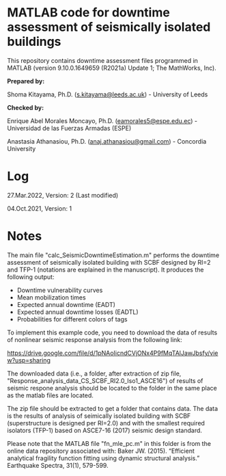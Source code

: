 # MATLAB code for downtime assessment of seismically isolated buildings

This repository contains downtime assessment files programmed in MATLAB (version 9.10.0.1649659 (R2021a) Update 1; The MathWorks, Inc).

<b>Prepared by:</b>

Shoma Kitayama, Ph.D. (s.kitayama@leeds.ac.uk) - University of Leeds

<b>Checked by:</b>

Enrique Abel Morales Moncayo, Ph.D. (eamorales5@espe.edu.ec) - Universidad de las Fuerzas Armadas (ESPE)

Anastasia Athanasiou, Ph.D. (anaj.athanasiou@gmail.com) - Concordia University

# Log

27.Mar.2022, Version: 2 (Last modified)

04.Oct.2021, Version: 1

# Notes

The main file "calc_SeismicDowntimeEstimation.m" performs the downtime assessment of seismically isolated building with SCBF designed by RI=2 and TFP-1 (notations are explained in the manuscript). It produces the following output:

- Downtime vulnerability curves
- Mean mobilization times
- Expected annual downtime (EADT)
- Expected annual downtime losses (EADTL)
- Probabilities for different colors of tags
 
To implement this example code, you need to download the data of results of nonlinear seismic response analysis from the following link:

https://drive.google.com/file/d/1pNAoIicndCVjONx4P9fMqTAlJawJbsfy/view?usp=sharing

The downloaded data (i.e., a folder, after extraction of zip file, "Response_analysis_data_CS_SCBF_RI2.0_Iso1_ASCE16") of results of seismic respone analysis should be located to the folder in the same place as the matlab files are located.

The zip file should be extracted to get a folder that contains data. The data is the results of analysis of seimically isolated building with SCBF (superstructure is designed per RI=2.0) and with the smallest required isolators (TFP-1) based on ASCE7-16 (2017) seismic design standard.

Please note that the MATLAB file "fn_mle_pc.m" in this folder is from the online data repository associated with: Baker JW. (2015). “Efficient analytical fragility function fitting using dynamic structural analysis.” Earthquake Spectra, 31(1), 579-599.
